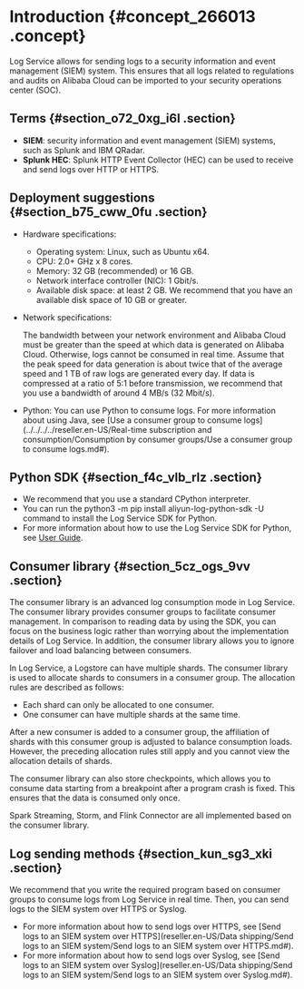 # Introduction {#concept_266013 .concept}

Log Service allows for sending logs to a security information and event management \(SIEM\) system. This ensures that all logs related to regulations and audits on Alibaba Cloud can be imported to your security operations center \(SOC\).

## Terms {#section_o72_0xg_i6l .section}

-   **SIEM**: security information and event management \(SIEM\) systems, such as Splunk and IBM QRadar.
-   **Splunk HEC**: Splunk HTTP Event Collector \(HEC\) can be used to receive and send logs over HTTP or HTTPS.

## Deployment suggestions {#section_b75_cww_0fu .section}

-   Hardware specifications:
    -   Operating system: Linux, such as Ubuntu x64.
    -   CPU: 2.0+ GHz x 8 cores.
    -   Memory: 32 GB \(recommended\) or 16 GB.
    -   Network interface controller \(NIC\): 1 Gbit/s.
    -   Available disk space: at least 2 GB. We recommend that you have an available disk space of 10 GB or greater.
-   Network specifications:

    The bandwidth between your network environment and Alibaba Cloud must be greater than the speed at which data is generated on Alibaba Cloud. Otherwise, logs cannot be consumed in real time. Assume that the peak speed for data generation is about twice that of the average speed and 1 TB of raw logs are generated every day. If data is compressed at a ratio of 5:1 before transmission, we recommend that you use a bandwidth of around 4 MB/s \(32 Mbit/s\).

-   Python: You can use Python to consume logs. For more information about using Java, see [Use a consumer group to consume logs](../../../../reseller.en-US/Real-time subscription and consumption/Consumption by consumer groups/Use a consumer group to consume logs.md#).

## Python SDK {#section_f4c_vlb_rlz .section}

-   We recommend that you use a standard CPython interpreter.
-   You can run the python3 -m pip install aliyun-log-python-sdk -U command to install the Log Service SDK for Python.
-   For more information about how to use the Log Service SDK for Python, see [User Guide](https://github.com/aliyun/aliyun-log-python-sdk/blob/master/README.md).

## Consumer library {#section_5cz_ogs_9vv .section}

The consumer library is an advanced log consumption mode in Log Service. The consumer library provides consumer groups to facilitate consumer management. In comparison to reading data by using the SDK, you can focus on the business logic rather than worrying about the implementation details of Log Service. In addition, the consumer library allows you to ignore failover and load balancing between consumers.

In Log Service, a Logstore can have multiple shards. The consumer library is used to allocate shards to consumers in a consumer group. The allocation rules are described as follows:

-   Each shard can only be allocated to one consumer.
-   One consumer can have multiple shards at the same time.

After a new consumer is added to a consumer group, the affiliation of shards with this consumer group is adjusted to balance consumption loads. However, the preceding allocation rules still apply and you cannot view the allocation details of shards.

The consumer library can also store checkpoints, which allows you to consume data starting from a breakpoint after a program crash is fixed. This ensures that the data is consumed only once.

Spark Streaming, Storm, and Flink Connector are all implemented based on the consumer library.

## Log sending methods {#section_kun_sg3_xki .section}

We recommend that you write the required program based on consumer groups to consume logs from Log Service in real time. Then, you can send logs to the SIEM system over HTTPS or Syslog.

-   For more information about how to send logs over HTTPS, see [Send logs to an SIEM system over HTTPS](reseller.en-US/Data shipping/Send logs to an SIEM system/Send logs to an SIEM system over HTTPS.md#).
-   For more information about how to send logs over Syslog, see [Send logs to an SIEM system over Syslog](reseller.en-US/Data shipping/Send logs to an SIEM system/Send logs to an SIEM system over Syslog.md#).

